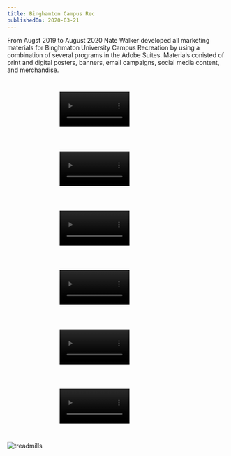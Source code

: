```yaml
---
title: Binghamton Campus Rec
publishedOn: 2020-03-21
---
```


From Augst 2019 to August 2020 Nate Walker developed all marketing materials for Binghmaton University Campus Recreation by using a combination of several programs in the Adobe Suites. Materials conisted of print and digital posters, banners, email campaigns, social media content, and merchandise.

<div style="display: grid; grid-template-columns: repeat(auto-fit, minmax(18.75rem, 25rem));">
<video style="width: 40%; margin: 2em auto; display: block;" controls>
    <source
        src="videos/portfolio/baxter-the-bearcat/jump-back-in.mp4"
        type="video/mp4"
    >
</video>

<video style="width: 40%; margin: 2em auto; display: block;" controls>
    <source
        src="videos/portfolio/baxter-the-bearcat/group-fitness.mp4"
        type="video/mp4"
    >
</video>

<video style="width: 40%; margin: 2em auto; display: block;" controls>
    <source
        src="videos/portfolio/baxter-the-bearcat/open-rec-tuesday.mp4"
        type="video/mp4"
    >
</video>

<video style="width: 40%; margin: 2em auto; display: block;" controls>
    <source
        src="videos/portfolio/baxter-the-bearcat/open-rec-friday.mp4"
        type="video/mp4"
    >
</video>

<video style="width: 40%; margin: 2em auto; display: block;" controls>
    <source
        src="videos/portfolio/baxter-the-bearcat/open-rec-monday.mp4"
        type="video/mp4"
    >
</video>

<video style="width: 40%; margin: 2em auto; display: block;" controls>
    <source
        src="videos/portfolio/baxter-the-bearcat/baxter-swim.mp4"
        type="video/mp4"
    >
</video>
</div>

![treadmills](images/portfolio/baxter-the-bearcat/Treadmills.jpg)